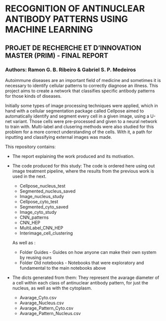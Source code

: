 # RECOGNITION OF ANTINUCLEAR ANTIBODY PATTERNS USING MACHINE LEARNING

## PROJET DE RECHERCHE ET D’INNOVATION MASTER (PRIM) - FINAL REPORT
### Authors: Ramon G. B. Ribeiro & Gabriel S. P. Medeiros

Autoimmune diseases are an important field of medicine and sometimes it is necessary to identify
cellular patterns to correctly diagnose an illness. This project aims to create a network that classifies
specific antibody patterns for those kinds of diseases. 

Initially some types of image processing
techniques were applied, which in hand with a cellular segmentation package called Cellpose aimed
to automatically identify and segment every cell in a given image, using a U-net variant. Those
cells were pre-processed and given to a neural network to train with.  Multi-label and clusering methods 
were also studied for this problem for a more correct understanding of the cells.
With it, a path for inputting and
classifying external images was made.

This repository contains:
* The report explaining the work produced and its motivation.
* The code produced for this study:
  The code is ordered here using out image treatment pipeline, where the results from the previous work is used in the next.
  * Cellpose_nucleus_test
  * Segmented_nucleus_saved
  * Image_nucleus_study
  * Cellpose_cyto_test
  * Segmented_cyto_saved
  * Image_cyto_study
  * CNN_patterns
  * CNN_HEP
  * MultiLabel_CNN_HEP
  * Interimage_cell_clustering
   
  As well as :
  * Folder Guides - Guides on how anyone can make their own system by reusing ours
  * Folder Old notebooks - Notebooks that were exploratory and fundamental to the main notebooks above


* The dicts generated from them:
  They represent the avarage diameter of a cell within each class of antinuclear antibody pattern,
  for just the nucleus, as well as with the cytoplasm.
  * Avarage_Cyto.csv
  * Avarage_Nucleus.csv
  * Avarage_Pattern_Cyto.csv
  * Avarage_Pattern_Nucleus.csv
